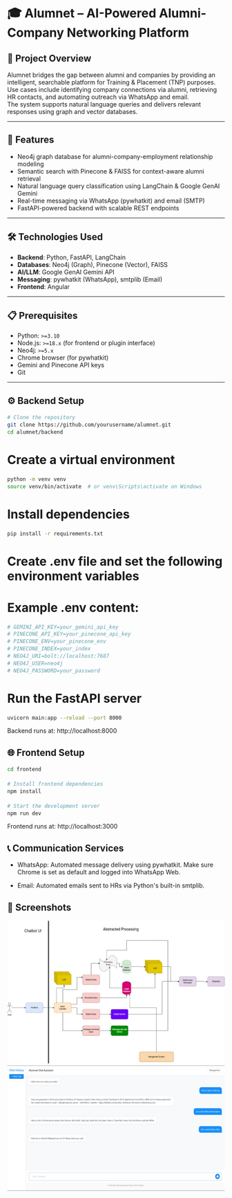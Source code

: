 # 🎓 Alumnet – AI-Powered Alumni-Company Networking Platform

## 🧠 Project Overview

Alumnet bridges the gap between alumni and companies by providing an intelligent, searchable platform for Training & Placement (TNP) purposes.  
Use cases include identifying company connections via alumni, retrieving HR contacts, and automating outreach via WhatsApp and email.  
The system supports natural language queries and delivers relevant responses using graph and vector databases.

---

## 🚀 Features

- Neo4j graph database for alumni-company-employment relationship modeling  
- Semantic search with Pinecone & FAISS for context-aware alumni retrieval  
- Natural language query classification using LangChain & Google GenAI Gemini  
- Real-time messaging via WhatsApp (pywhatkit) and email (SMTP)  
- FastAPI-powered backend with scalable REST endpoints  

---

## 🛠️ Technologies Used

- **Backend**: Python, FastAPI, LangChain  
- **Databases**: Neo4j (Graph), Pinecone (Vector), FAISS  
- **AI/LLM**: Google GenAI Gemini API  
- **Messaging**: pywhatkit (WhatsApp), smtplib (Email)  
- **Frontend**: Angular 

---

## 📋 Prerequisites

- Python: `>=3.10`  
- Node.js: `>=18.x` (for frontend or plugin interface)  
- Neo4j: `>=5.x`  
- Chrome browser (for pywhatkit)  
- Gemini and Pinecone API keys  
- Git  

---
## ⚙️ Backend Setup

```bash
# Clone the repository
git clone https://github.com/yourusername/alumnet.git
cd alumnet/backend
```

# Create a virtual environment
```bash
python -m venv venv
source venv/bin/activate  # or venv\Scripts\activate on Windows
```

# Install dependencies
```bash
pip install -r requirements.txt
```

# Create .env file and set the following environment variables
# Example .env content:
```bash
# GEMINI_API_KEY=your_gemini_api_key
# PINECONE_API_KEY=your_pinecone_api_key
# PINECONE_ENV=your_pinecone_env
# PINECONE_INDEX=your_index
# NEO4J_URI=bolt://localhost:7687
# NEO4J_USER=neo4j
# NEO4J_PASSWORD=your_password
```

# Run the FastAPI server
```bash
uvicorn main:app --reload --port 8000
```

Backend runs at: http://localhost:8000

## 🌐 Frontend Setup
```bash
cd frontend

# Install frontend dependencies
npm install

# Start the development server
npm run dev
```

Frontend runs at: http://localhost:3000

## 📞 Communication Services
- WhatsApp: Automated message delivery using pywhatkit. Make sure Chrome is set as default and logged into WhatsApp Web.

- Email: Automated emails sent to HRs via Python's built-in smtplib.

## 📸 Screenshots

![Architecture Diagram](./SS/arch_alumnet.jpg)
![UI Screenshot](./SS/ss_alumnet.jpg)

